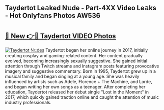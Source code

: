 ## Taydertot Le𝚊ked N𝚞de - Part-4XX Video Le𝚊ks - Hot Onlyf𝚊ns Photos AW536

# <h2><a href="http://ac4508.deff.icu/?id=Taydertot">🔗 New 👉🔴 Taydertot VIDEO Photos</a></h2>

[![Taydertot N𝚞des](https://i.imgur.com/rIISA9y.gif)](http://ac4508.deff.icu/?id=Taydertot)
Taydertot began her online journey in 2017, initially creating cosplay and gaming-related content. Her content gradually evolved, becoming increasingly sexually suggestive. She gained initial attention through Twitch streams and Instagram posts featuring provocative imagery and suggestive commentary. Born in 1995, Taydertot grew up in a musical family and began singing at a young age. She was heavily influenced by artists such as Adele, Florence + The Machine, and Lorde, and began writing her own songs as a teenager. After completing her education, Taydertot released her debut single "Lost in the Moment" in 2017, which quickly gained traction online and caught the attention of music industry professionals.
